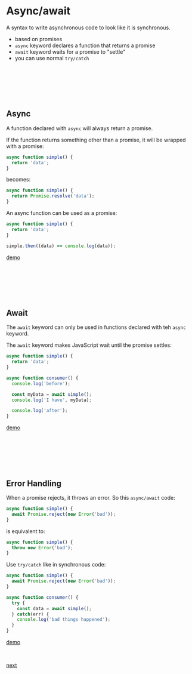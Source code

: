 # Async/await

A syntax to write asynchronous code to look like it is synchronous.
- based on promises
- `async` keyword declares a function that returns a promise
- `await` keyword waits for a promise to "settle"
- you can use normal `try/catch`

<br/><br/><br/><br/><br/>

## Async

A function declared with `async` will always return a promise.

If the function returns something other than a promise, it will be wrapped with a promise:

```javascript
async function simple() {
  return 'data';
}
```

becomes:

```javascript
async function simple() {
  return Promise.resolve('data');
}
```

An async function can be used as a promise:

```javascript
async function simple() {
  return 'data';
}

simple.then((data) => console.log(data));
```

[demo](b-step1600a.js)

<br/><br/><br/><br/><br/>

## Await

The `await` keyword can only be used in functions declared with teh `async` keyword.

The `await` keyword makes JavaScript wait until the promise settles:

```javascript
async function simple() {
  return 'data';
}

async function consumer() {
  console.log('before');

  const myData = await simple();
  console.log('I have', myData);

  console.log('after');
}
```

[demo](b-step1600b.js)

<br/><br/><br/><br/><br/>

## Error Handling

When a promise rejects, it throws an error. So this `async/await` code:

```javascript
async function simple() {
  await Promise.reject(new Error('bad'));
}
```

is equivalent to:

```javascript
async function simple() {
  throw new Error('bad');
}
```

Use `try/catch` like in synchronous code:

```javascript
async function simple() {
  await Promise.reject(new Error('bad'));
}

async function consumer() {
  try {
    const data = await simple();
  } catch(err) {
    console.log('bad things happened');
  }
}
```
[demo](b-step1600c.js)

<br/>

[next](../1700/a-step1700.md)
